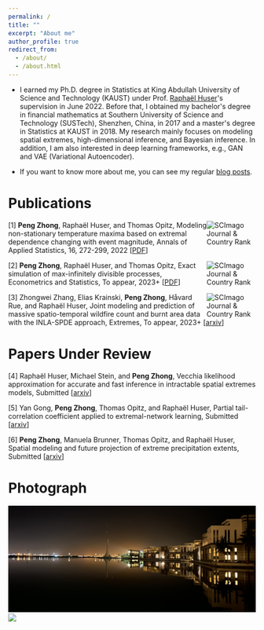 ```yaml
---
permalink: /
title: ""
excerpt: "About me"
author_profile: true
redirect_from: 
  - /about/
  - /about.html
---
```


* I earned my Ph.D. degree in Statistics at King Abdullah University of Science and Technology (KAUST) under Prof. [Raphaël Huser](https://cemse.kaust.edu.sa/stat/people/person/raphael-huser)'s supervision in June 2022. Before that, I obtained my bachelor's degree in financial mathematics at Southern University of Science and Technology (SUSTech), Shenzhen, China, in 2017 and a master's degree in Statistics at KAUST in 2018. My research mainly focuses on modeling spatial extremes, high-dimensional inference, and Bayesian inference. In addition, I am also interested in deep learning frameworks, e.g., GAN and VAE (Variational Autoencoder). 

* If you want to know more about me, you can see my regular [blog posts](https://pangchung.github.io/year-archive/). 

Publications
====

[1] <a href="https://www.scimagojr.com/journalsearch.php?q=21100211345&amp;tip=sid&amp;exact=no" title="SCImago Journal &amp; Country Rank"><img border="0" src="https://www.scimagojr.com/journal_img.php?id=21100211345" alt="SCImago Journal &amp; Country Rank" width="100" style="float:right;" /> </a>  **Peng Zhong**, Raphaël Huser, and Thomas Opitz, Modeling non-stationary temperature maxima based on extremal dependence changing with event magnitude, Annals of Applied Statistics, 16, 272-299, 2022 \[[PDF](files/paper1.pdf)\]

[2] <a href="https://www.scimagojr.com/journalsearch.php?q=21100836195&amp;tip=sid&amp;exact=no" title="SCImago Journal &amp; Country Rank"><img border="0" src="https://www.scimagojr.com/journal_img.php?id=21100836195" alt="SCImago Journal &amp; Country Rank"  width="100" style="float:right;" /> </a>  **Peng Zhong**, Raphaël Huser, and Thomas Opitz, Exact simulation of max-infinitely divisible processes, Econometrics and Statistics, To appear, 2023+ \[[PDF](files/paper2.pdf)]

[3] <a href="https://www.scimagojr.com/journalsearch.php?q=145213&amp;tip=sid&amp;exact=no" title="SCImago Journal &amp; Country Rank"><img border="0" src="https://www.scimagojr.com/journal_img.php?id=145213" alt="SCImago Journal &amp; Country Rank" width="100" style="float:right;"  /></a> Zhongwei Zhang, Elias Krainski, **Peng Zhong**, Håvard Rue, and Raphaël Huser, Joint modeling and prediction of massive spatio-temporal wildfire count and burnt area data with the INLA-SPDE approach, Extremes, To appear, 2023+  \[[arxiv](https://arxiv.org/abs/2202.06502)\]

Papers Under Review
==== 

[4] Raphaël Huser, Michael Stein, and **Peng Zhong**, Vecchia likelihood approximation for accurate and fast inference in intractable spatial extremes models, Submitted \[[arxiv](https://arxiv.org/abs/2203.05626)\]

[5] Yan Gong, **Peng Zhong**, Thomas Opitz, and Raphaël Huser, Partial tail-correlation coefficient applied to extremal-network learning, Submitted \[[arxiv](https://arxiv.org/abs/2210.07351)\]

[6] **Peng Zhong**, Manuela Brunner, Thomas Opitz, and Raphaël Huser, Spatial modeling and future projection of extreme precipitation extents, Submitted \[[arxiv](https://arxiv.org/abs/2212.03028)\] 

	
Photograph
====
<img src="../images/kaust.png" width="1024">
 
<img src="../images/georgia.png" width="1024">

